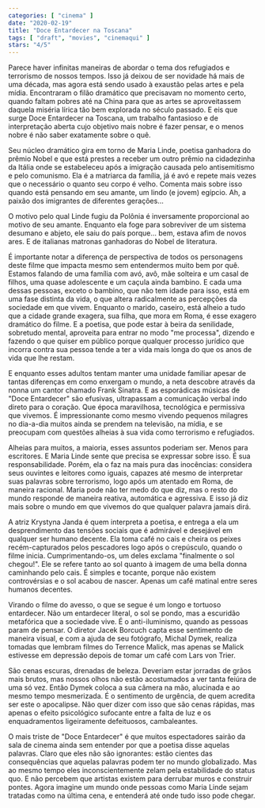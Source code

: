 ```yaml
---
categories: [ "cinema" ]
date: "2020-02-19"
title: "Doce Entardecer na Toscana"
tags: [ "draft", "movies", "cinemaqui" ]
stars: "4/5"
---
```

Parece haver infinitas maneiras de abordar o tema dos refugiados e terrorismo de nossos tempos. Isso já deixou de ser novidade há mais de uma década, mas agora está sendo usado à exaustão pelas artes e pela mídia. Encontraram o filão dramático que precisavam no momento certo, quando faltam pobres até na China para que as artes se aproveitassem daquela miséria lírica tão bem explorada no século passado. E eis que surge Doce Entardecer na Toscana, um trabalho fantasioso e de interpretação aberta cujo objetivo mais nobre é fazer pensar, e o menos nobre é não saber exatamente sobre o quê.

Seu núcleo dramático gira em torno de Maria Linde, poetisa ganhadora do prêmio Nobel e que está prestes a receber um outro prêmio na cidadezinha da Itália onde se estabeleceu após a imigração causada pelo antisemitismo e pelo comunismo. Ela é a matriarca da família, já é avó e repete mais vezes que o necessário o quanto seu corpo é velho. Comenta mais sobre isso quando está pensando em seu amante, um lindo (e jovem) egípcio. Ah, a paixão dos imigrantes de diferentes gerações...

O motivo pelo qual Linde fugiu da Polônia é inversamente proporcional ao motivo de seu amante. Enquanto ela foge para sobreviver de um sistema desumano e abjeto, ele saiu do país porque... bem, estava afim de novos ares. E de italianas matronas ganhadoras do Nobel de literatura.

É importante notar a diferença de perspectiva de todos os personagens deste filme que impacta mesmo sem entendermos muito bem por quê. Estamos falando de uma família com avó, avô, mãe solteira e um casal de filhos, uma quase adolescente e um caçula ainda bambino. E cada uma dessas pessoas, exceto o bambino, que não tem idade para isso, está em uma fase distinta da vida, o que altera radicalmente as percepções da sociedade em que vivem. Enquanto o marido, caseiro, está alheio a tudo que a cidade grande exagera, sua filha, que mora em Roma, é esse exagero dramático do filme. E a poetisa, que pode estar à beira da senilidade, sobretudo mental, aproveita para entrar no modo "me processa", dizendo e fazendo o que quiser em público porque qualquer processo jurídico que incorra contra sua pessoa tende a ter a vida mais longa do que os anos de vida que lhe restam.

E enquanto esses adultos tentam manter uma unidade familiar apesar de tantas diferenças em como enxergam o mundo, a neta descobre através da nonna um cantor chamado Frank Sinatra. E as esporádicas músicas de "Doce Entardecer" são efusivas, ultrapassam a comunicação verbal indo direto para o coração. Que época maravilhosa, tecnológica e permissiva que vivemos. É impressionante como mesmo vivendo pequenos milagres no dia-a-dia muitos ainda se prendem na televisão, na mídia, e se preocupam com questões alheias à sua vida como terrorismo e refugiados.

Alheias para muitos, a maioria, esses assuntos poderiam ser. Menos para escritores. E Maria Linde sente que precisa se expressar sobre isso. É sua responsabilidade. Porém, ela o faz na mais pura das inocências: considera seus ouvintes e leitores como iguais, capazes até mesmo de interpretar suas palavras sobre terrorismo, logo após um atentado em Roma, de maneira racional. Maria pode não ter medo do que diz, mas o resto do mundo responde de maneira reativa, automática e agressiva. E isso já diz mais sobre o mundo em que vivemos do que qualquer palavra jamais dirá.

A atriz Krystyna Janda é quem interpreta a poetisa, e entrega a ela um desprendimento das tensões sociais que é admirável e desejável em qualquer ser humano decente. Ela toma café no cais e cheira os peixes recém-capturados pelos pescadores logo após o crepúsculo, quando o filme inicia. Cumprimentando-os, um deles exclama "finalmente o sol chegou!". Ele se refere tanto ao sol quanto à imagem de uma bella donna caminhando pelo cais. É simples e tocante, porque não existem controvérsias e o sol acabou de nascer. Apenas um café matinal entre seres humanos decentes.

Virando o filme do avesso, o que se segue é um longo e tortuoso entardecer. Não um entardecer literal, o sol se pondo, mas a escuridão metafórica que a sociedade vive. É o anti-iluminismo, quando as pessoas param de pensar. O diretor Jacek Borcuch capta esse sentimento de maneira visual, e com a ajuda de seu fotógrafo, Michal Dymek, realiza tomadas que lembram filmes do Terrence Malick, mas apenas se Malick estivesse em depressão depois de tomar um café com Lars von Trier.

São cenas escuras, drenadas de beleza. Deveriam estar jorradas de grãos mais brutos, mas nossos olhos não estão acostumados a ver tanta feiúra de uma só vez. Então Dymek coloca a sua câmera na mão, alucinada e ao mesmo tempo mesmerizada. É o sentimento de urgência, de quem acredita ser este o apocalipse. Não quer dizer com isso que são cenas rápidas, mas apenas o efeito psicológico sufocante entre a falta de luz e os enquadramentos ligeiramente defeituosos, cambaleantes.

O mais triste de "Doce Entardecer" é que muitos espectadores sairão da sala de cinema ainda sem entender por que a poetisa disse aquelas palavras. Claro que eles não são ignorantes: estão cientes das consequências que aquelas palavras podem ter no mundo globalizado. Mas ao mesmo tempo eles inconscientemente zelam pela estabilidade do status quo. E não percebem que artistas existem para derrubar muros e construir pontes. Agora imagine um mundo onde pessoas como Maria Linde sejam tratadas como na última cena, e entenderá até onde tudo isso pode chegar.

